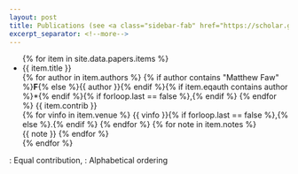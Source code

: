 ```yaml
---
layout: post
title: Publications (see <a class="sidebar-fab" href="https://scholar.google.com/citations?user=uzyYjPkAAAAJ&view_op=list_works&sortby=pubdate" target="_blank"><i class="fab fa-company fa-google"></i></a>)
excerpt_separator: <!--more-->
---
```


<ul>
{% for item in site.data.papers.items %}
    <li>
    {{ item.title }} <a href="{{ site.data.links[item.linkkey][item.linkver] }}"><i class="fa-regular fa-newspaper"></i></a>
    <!--<a href="{{ site.data.links[item.linkkey][item.linkver] }}">{{ item.title }}</a>-->
    <br>{% for author in item.authors %}
    {% if author contains "Matthew Faw" %}<b>F</b>{% else %}{{ author }}{% endif %}{% if item.eqauth contains author %}*{% endif %}{% if forloop.last == false %},{% endif %}
    {% endfor %}
    {{ item.contrib }}
    <br>{% for vinfo in item.venue %}
        {{ vinfo }}{% if forloop.last == false %},{% else %}.{% endif %}
    {% endfor %}
    {% for note in item.notes %}
        <br>{{ note }}
    {% endfor %}
    </li>
{% endfor %}
</ul>
<div class="message">
    <i class="fa-solid fa-asterisk"></i>: Equal contribution, <i class="fa-solid fa-arrow-down-a-z"></i>: Alphabetical ordering
</div>
